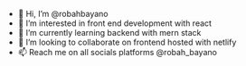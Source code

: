 - 👋 Hi, I’m @robahbayano
- 👀 I’m interested in front end development with react
- 🌱 I’m currently learning backend with mern stack 
- 💞️ I’m looking to collaborate on frontend hosted with netlify
- 📫 Reach me on all socials platforms @robah_bayano 

<!---
robahbayano/robahbayano is a ✨ special ✨ repository because its `README.md` (this file) appears on your GitHub profile.
You can click the Preview link to take a look at your changes.
--->
